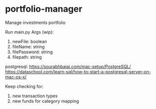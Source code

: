 # portfolio-manager
Manage investments portfolio

Run main.py
Args (wip):

1. newFile: boolean
2. fileName: string
3. filePassword: string
4. filepath: string

postgresql:
https://sourabhbajaj.com/mac-setup/PostgreSQL/
https://dataschool.com/learn-sql/how-to-start-a-postgresql-server-on-mac-os-x/

Keep checking for:
1. new transaction types
2. new funds for category mapping